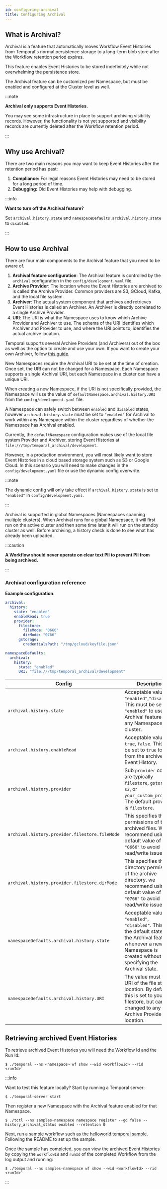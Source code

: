 ```yaml
---
id: configuring-archival
title: Configuring Archival
---
```

 
## What is Archival?

Archival is a feature that automatically moves Workflow Event Histories from Temporal's normal persistence storage to a long-term blob store after the Workflow retention period expires.

This feature enables Event Histories to be stored indefinitely while not overwhelming the persistence store.

The Archival feature can be customized per Namespace, but must be enabled and configured at the Cluster level as well.

:::note

**Archival only supports Event Histories.**

You may see some infrastructure in place to support archiving visibility records. However, the functionality is not yet supported and visibility records are currently deleted after the Workflow retention period.

:::

## Why use Archival?

There are two main reasons you may want to keep Event Histories after the retention period has past:

1. **Compliance:** For legal reasons Event Histories may need to be stored for a long period of time.
2. **Debugging:** Old Event Histories may help with debugging.

:::info

**Want to turn off the Archival feature?**

Set `archival.history.state` and `namespaceDefaults.archival.history.state` to `disabled`.

:::

## How to use Archival

There are four main components to the Archival feature that you need to be aware of.

1. **Archival feature configuration**: The Archival feature is controlled by the `archival` configuration in the `config/development.yaml` file.
2. **Archive Provider**: The location where the Event Histories are archived to is called the Archive Provider. Common providers are S3, GCloud, Kafka, and the local file system.
3. **Archiver**: The actual system component that archives and retrieves Event Histories is called an Archiver. An Archiver is directly correlated to a single Archive Provider. 
4. **URI**: The URI is what the Namespace uses to know which Archive Provider and Archiver to use. The schema of the URI identifies which Archiver and Provider to use, and where the URI points to, identifies the actual archive location.

Temporal supports several Archive Providers (and Archivers) out of the box as well as the option to create and use your own. If you want to create your own Archiver, follow [this guide](https://github.com/temporalio/temporal/blob/master/common/archiver/README.md).

New Namespaces require the Archival URI to be set at the time of creation. Once set, the URI can not be changed for a Namespace. Each Namespace supports a single Archival URI, but each Namespace in a cluster can have a unique URI.

When creating a new Namespace, if the URI is not specifically provided, the Namespace will use the value of `defaultNamespace.archival.history.URI` from the `config/development.yaml` file.

A Namespace can safely switch between `enabled` and `disabled` states, however `archival.history.state` must be set to `"enabled"` for Archival to work within any Namespace within the cluster regardless of whether the Namespace has Archival enabled.

Currently, the `defaultNamespace` configuration makes use of the local file system Provider and Archiver, storing Event Histories at `file:///tmp/temporal_archival/development`.

However, in a production environment, you will most likely want to store Event Histories in a cloud based storage system such as S3 or Google Cloud. In this scenario you will need to make changes in the `config/development.yaml` file or use the dynamic config overwrite.

:::note

The dynamic config will only take effect if `archival.history.state` is set to `"enabled"` in `config/development.yaml`.

:::

Archival is supported in global Namespaces (Namespaces spanning multiple clusters). When Archival runs for a global Namepsace, it will first run on the active cluster and then some time later it will run on the standby cluster as well. Before archiving, a history check is done to see what has already been uploaded.

:::caution

**A Workflow should never operate on clear text PII to prevent PII from being archived.**

:::

### Archival configuration reference

**Example configuration**:

```yaml
archival:
  history:
    state: "enabled"
    enableRead: true
    provider:
      filestore:
        fileMode: "0666"
        dirMode: "0766"
      gstorage:
        credentialsPath: "/tmp/gcloud/keyfile.json"

namespaceDefaults:
  archival:
    history:
      state: "enabled"
      URI: "file:///tmp/temporal_archival/development"
```

| Config |  Description |
|--------|--------------------------|
| `archival.history.state` | Acceptable values are `"enabled"`,`"disabled"`. This must be set to `"enabled"` to use the Archival feature with any Namespace in the cluster. |
| `archival.history.enableRead`| Acceptable values are `true`, `false`. This must be set to `true` to read from the archived Event History. |
| `archival.history.provider` | Sub `provider` configs are typically `filestore`, `gstorage`, `s3`, or `your_custom_provider`. The default provider is `filestore`. |
| `archival.history.provider.filestore.fileMode` | This specifies the file permissions of the archived files. We recommend using the default value of `"0666"` to avoid read/write issues. |
| `archival.history.provider.filestore.dirMode` |  This specifies the directory permissions of the archive directory. we recommend using the default value of `"0766"` to avoid read/write issues. |
| `namespaceDefaults.archival.history.state` | Acceptable values are `"enabled"`, `"disabled"`. This sets the default state of the Archival feature whenever a new Namespace is created without specifying the Archival state. |
| `namespaceDefaults.archival.history.URI` | The value must be the URI of the file store location. By default, this is set to your local filestore, but can be changed to any Archive Provider location. |

## Retrieving archived Event Histories
 
To retrieve archived Event Histories you will need the Workflow Id and the Run Id:

```
$ ./temporal --ns <namespace> wf show --wid <workflowId> --rid <runId>`
```

:::info

Want to test this feature locally? Start by running a Temporal server:

```
$ ./temporal-server start
```

Then register a new Namespace with the Archival feature enabled for that Namespace. 

```
$ ./tctl --ns samples-namespace namespace register --gd false --history_archival_status enabled --retention 0
```

Next, run a sample workflow such as the [helloworld temporal sample](https://github.com/temporalio/temporal-go-samples/tree/master/helloworld). Following the README to set up the sample.

Once the sample has completed, you can view the archived Event Histories by copying the `workflowId` and `runId` of the completed Workflow from the log output and running:

```
$ ./temporal --ns samples-namespace wf show --wid <workflowId> --rid <runId>`
```
:::

